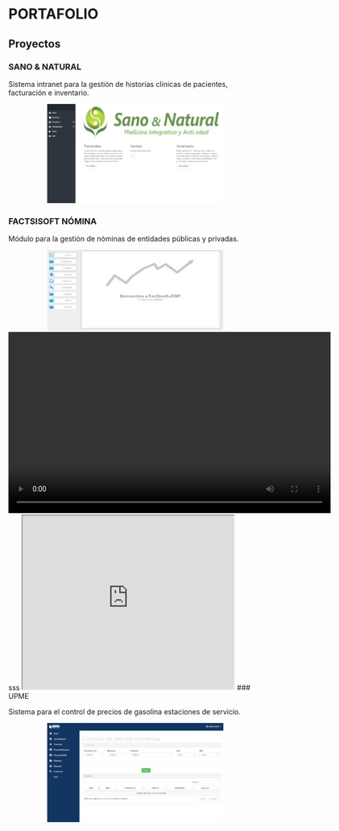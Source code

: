 # PORTAFOLIO

## Proyectos

### SANO & NATURAL

Sistema intranet para la gestión de historías clinicas de pacientes, facturación e inventario.

<center><img src="img/sanoynatural.jpg" alt="Sano & Natural" /></center>

### FACTSISOFT NÓMINA

Módulo para la gestión de nóminas de entidades públicas y privadas.

<center><img src="img/factsisoft.jpg" alt="FACTSISOFT Nómina" /></center>
<video width="640" height="360" id="player1" preload="true">
    <source type="video/youtube" src="http://www.youtube.com/watch?v=nOEw9iiopwI" />
</video>
sss
<iframe width="420" height="345"
src="http://www.youtube.com/embed/XGSy3_Czz8k">
</iframe>
### UPME

Sistema para el control de precios de gasolina estaciones de servicio.

<center><img src="img/upme.jpg" alt="UPME" /></center>
